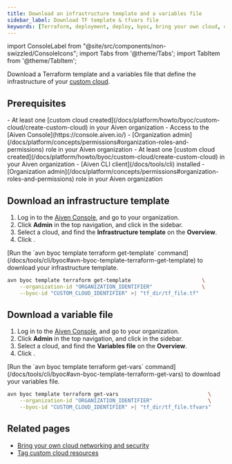 ```yaml
---
title: Download an infrastructure template and a variables file
sidebar_label: Download TF template & tfvars file
keywords: [Terraform, deployment, deploy, byoc, bring your own cloud, custom cloud]
---
```


import ConsoleLabel from "@site/src/components/non-swizzled/ConsoleIcons";
import Tabs from '@theme/Tabs';
import TabItem from '@theme/TabItem';

Download a Terraform template and a variables file that define the infrastructure of your
[custom cloud](/docs/platform/concepts/byoc).

## Prerequisites

<Tabs groupId="group1">
<TabItem value="1" label="Aiven Console" default>
-   At least one
    [custom cloud created](/docs/platform/howto/byoc/custom-cloud/create-custom-cloud) in your Aiven
    organization
-   Access to the [Aiven Console](https://console.aiven.io/)
-   [Organization admin](/docs/platform/concepts/permissions#organization-roles-and-permissions)
    role in your Aiven organization
</TabItem>
<TabItem value="2" label="Aiven CLI">
-   At least one
    [custom cloud created](/docs/platform/howto/byoc/custom-cloud/create-custom-cloud) in your Aiven
    organization
-   [Aiven CLI client](/docs/tools/cli) installed
-   [Organization admin](/docs/platform/concepts/permissions#organization-roles-and-permissions)
    role in your Aiven organization
</TabItem>
</Tabs>

## Download an infrastructure template

<Tabs groupId="group1">
<TabItem value="1" label="Aiven Console" default>

1.  Log in to the [Aiven Console](https://console.aiven.io/), and go to your organization.
1.  Click **Admin** in the top navigation, and click <ConsoleLabel name="bringyourowncloud"/>
    in the sidebar.
1.  Select a cloud, and find the **Infrastructure template** on the **Overview**.
1.  Click <ConsoleLabel name="download"/>.

</TabItem>
<TabItem value="2" label="Aiven CLI">
[Run the `avn byoc template terraform get-template` command](/docs/tools/cli/byoc#avn-byoc-template-terraform-get-template)
to download your infrastructure template.

```bash
avn byoc template terraform get-template                       \
    --organization-id "ORGANIZATION_IDENTIFIER"                \
    --byoc-id "CUSTOM_CLOUD_IDENTIFIER" >| "tf_dir/tf_file.tf"
```

</TabItem>
</Tabs>

## Download a variable file

<Tabs groupId="group1">
<TabItem value="1" label="Aiven Console" default>

1.  Log in to the [Aiven Console](https://console.aiven.io/), and go to your organization.
1.  Click **Admin** in the top navigation, and click <ConsoleLabel name="bringyourowncloud"/>
    in the sidebar.
1.  Select a cloud, and find the **Variables file** on the **Overview**.
1.  Click <ConsoleLabel name="download"/>.

</TabItem>
<TabItem value="2" label="Aiven CLI">
[Run the `avn byoc template terraform get-vars` command](/docs/tools/cli/byoc#avn-byoc-template-terraform-get-vars)
to download your variables file.

```bash
avn byoc template terraform get-vars                             \
    --organization-id "ORGANIZATION_IDENTIFIER"                  \
    --byoc-id "CUSTOM_CLOUD_IDENTIFIER" >| "tf_dir/tf_file.tfvars"
```

</TabItem>
</Tabs>

## Related pages

-   [Bring your own cloud networking and security](/docs/platform/howto/byoc/networking-security)
-   [Tag custom cloud resources](/docs/platform/howto/byoc/tag-custom-cloud-resources)
